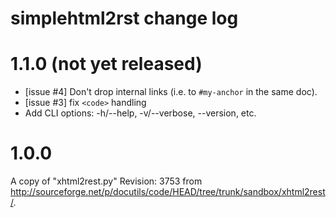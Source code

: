 # simplehtml2rst change log

# 1.1.0 (not yet released)

- [issue #4] Don't drop internal links (i.e. to `#my-anchor` in the same doc).
- [issue #3] fix `<code>` handling 
- Add CLI options: -h/--help, -v/--verbose, --version, etc.


# 1.0.0

A copy of "xhtml2rest.py" Revision: 3753 from
<http://sourceforge.net/p/docutils/code/HEAD/tree/trunk/sandbox/xhtml2rest/>.

